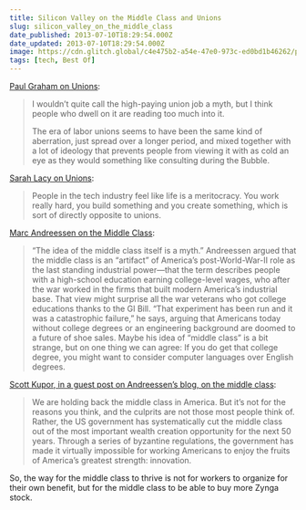 ```yaml
---
title: Silicon Valley on the Middle Class and Unions
slug: silicon_valley_on_the_middle_class
date_published: 2013-07-10T18:29:54.000Z
date_updated: 2013-07-10T18:29:54.000Z
image: https://cdn.glitch.global/c4e475b2-a54e-47e0-973c-ed0bd1b46262/paulgraham_2202_8322705.jpeg?v=1670563534484
tags: [tech, Best Of]
---
```


[Paul Graham on Unions](http://www.paulgraham.com/unions.html):

> I wouldn’t quite call the high-paying union job a myth, but I think people who dwell on it are reading too much into it.
> 
> The era of labor unions seems to have been the same kind of aberration, just spread over a longer period, and mixed together with a lot of ideology that prevents people from viewing it with as cold an eye as they would something like consulting during the Bubble.

[Sarah Lacy on Unions](http://www.marketplace.org/topics/tech/bart-strike-reveals-tech-transit-worker-divide):

> People in the tech industry feel like life is a meritocracy. You work really hard, you build something and you create something, which is sort of directly opposite to unions.

[Marc Andreessen on the Middle Class](http://qz.com/36368/eight-things-marc-andreessen-said-to-quartz-that-made-us-sit-up-and-listen/):

> “The idea of the middle class itself is a myth.” Andreessen argued that the middle class is an “artifact” of America’s post-World-War-II role as the last standing industrial power—that the term describes people with a high-school education earning college-level wages, who after the war worked in the firms that built modern America’s industrial base. That view might surprise all the war veterans who got college educations thanks to the GI Bill. “That experiment has been run and it was a catastrophic failure,” he says, arguing that Americans today without college degrees or an engineering background are doomed to a future of shoe sales. Maybe his idea of “middle class” is a bit strange, but on one thing we can agree: If you do get that college degree, you might want to consider computer languages over English degrees.

[Scott Kupor, in a guest post on Andreessen’s blog, on the middle class](http://blog.pmarca.com/2013/03/26/unshackle-the-middle-class/):

> We are holding back the middle class in America. But it’s not for the reasons you think, and the culprits are not those most people think of. Rather, the US government has systematically cut the middle class out of the most important wealth creation opportunity for the next 50 years. Through a series of byzantine regulations, the government has made it virtually impossible for working Americans to enjoy the fruits of America’s greatest strength: innovation.

So, the way for the middle class to thrive is not for workers to organize for their own benefit, but for the middle class to be able to buy more Zynga stock.
